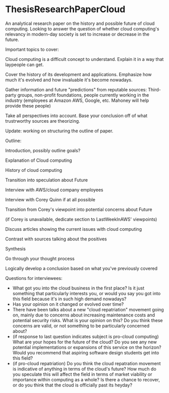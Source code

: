 # ThesisResearchPaperCloud
An analytical research paper on the history and possible future of cloud computing. Looking to answer the question of whether cloud computing's relevancy in modern-day society is set to increase or decrease in the future.


Important topics to cover:

Cloud computing is a difficult concept to understand. Explain it in a way that laypeople can get.

Cover the history of its development and applications. Emphasize how much it's evolved and how invaluable it's become nowadays.

Gather information and future "predictions" from reputable sources: Third-party groups, non-profit foundations, people currently working in the industry (employees at Amazon AWS, Google, etc. Mahoney will help provide these people)

Take all perspectives into account. Base your conclusion off of what trustrworthy sources are theorizing.


Update: working on structuring the outline of paper.

Outline:

Introduction, possibly outline goals?

Explanation of Cloud computing

History of cloud computing


Transition into speculation about Future

Interview with AWS/cloud company employees

Interview with Corey Quinn if at all possible


Transition from Corey's viewpoint into potential concerns about Future

(if Corey is unavailable, dedicate section to LastWeekInAWS' viewpoints)

Discuss articles showing the current issues with cloud computing

Contrast with sources talking about the positives


Synthesis

Go through your thought process

Logically develop a conclusion based on what you've previously covered



Questions for interviewees:
  * What got you into the cloud business in the first place? Is it just something that particularly interests you, or would you       say you got into this field because it's in such high demand nowadays?
  * Has your opinion on it changed or evolved over time?
  * There have been talks about a new "cloud repatriation" movement going on, mainly due to concerns about increasing maintenance     costs and potential security risks. What is your opinion on this? Do you think these concerns are valid, or not something      to be particularly concerned about?
  * (if response to last question indicates subject is pro-cloud computing) What are your hopes for the future of the cloud? Do       you see any new potential implementations or expansions of this service on the horizon? Would you recommend that aspiring         software design students get into this field?
  * (if pro-cloud repatriation) Do you think the cloud repatration movement is indicative of anything in terms of the cloud's         future? How much do you speculate this will affect the field in terms of market viability or importance within computing as a     whole? Is there a chance to recover, or do you think that the cloud is officially past its heyday?
